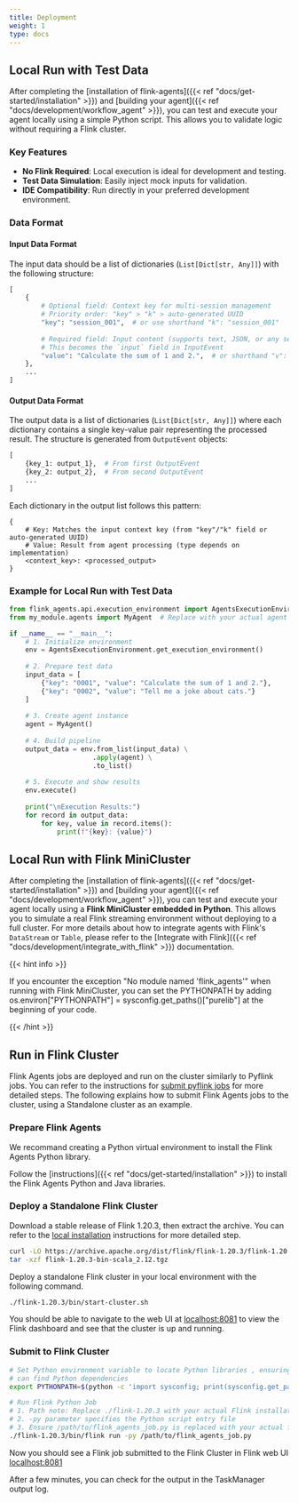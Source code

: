 ```yaml
---
title: Deployment
weight: 1
type: docs
---
```

<!--
Licensed to the Apache Software Foundation (ASF) under one
or more contributor license agreements.  See the NOTICE file
distributed with this work for additional information
regarding copyright ownership.  The ASF licenses this file
to you under the Apache License, Version 2.0 (the
"License"); you may not use this file except in compliance
with the License.  You may obtain a copy of the License at

  http://www.apache.org/licenses/LICENSE-2.0

Unless required by applicable law or agreed to in writing,
software distributed under the License is distributed on an
"AS IS" BASIS, WITHOUT WARRANTIES OR CONDITIONS OF ANY
KIND, either express or implied.  See the License for the
specific language governing permissions and limitations
under the License.
-->

## Local Run with Test Data

After completing the [installation of flink-agents]({{< ref "docs/get-started/installation" >}}) and [building your agent]({{< ref "docs/development/workflow_agent" >}}), you can test and execute your agent locally using a simple Python script. This allows you to validate logic without requiring a Flink cluster.

### Key Features

- **No Flink Required**: Local execution is ideal for development and testing.
- **Test Data Simulation**: Easily inject mock inputs for validation.
- **IDE Compatibility**: Run directly in your preferred development environment.

### Data Format

#### Input Data Format

The input data should be a list of dictionaries (`List[Dict[str, Any]]`) with the following structure:

``````python
[
    {
        # Optional field: Context key for multi-session management
        # Priority order: "key" > "k" > auto-generated UUID
        "key": "session_001",  # or use shorthand "k": "session_001"
        
        # Required field: Input content (supports text, JSON, or any serializable type)
        # This becomes the `input` field in InputEvent
        "value": "Calculate the sum of 1 and 2.",  # or shorthand "v": "..."
    },
    ...
]
``````

#### Output Data Format

The output data is a list of dictionaries (`List[Dict[str, Any]]`) where each dictionary contains a single key-value pair representing the processed result. The structure is generated from `OutputEvent` objects:

``````python
[
    {key_1: output_1},  # From first OutputEvent
    {key_2: output_2},  # From second OutputEvent
    ...
]
``````

Each dictionary in the output list follows this pattern:

``````
{
    # Key: Matches the input context key (from "key"/"k" field or auto-generated UUID)
    # Value: Result from agent processing (type depends on implementation)
    <context_key>: <processed_output>
}
``````

### Example for Local Run with Test Data

``````python
from flink_agents.api.execution_environment import AgentsExecutionEnvironment
from my_module.agents import MyAgent  # Replace with your actual agent path

if __name__ == "__main__":
    # 1. Initialize environment
    env = AgentsExecutionEnvironment.get_execution_environment()
    
    # 2. Prepare test data
    input_data = [
        {"key": "0001", "value": "Calculate the sum of 1 and 2."},
        {"key": "0002", "value": "Tell me a joke about cats."}
    ]
    
    # 3. Create agent instance
    agent = MyAgent()
    
    # 4. Build pipeline
    output_data = env.from_list(input_data) \
                     .apply(agent) \
                     .to_list()
    
    # 5. Execute and show results
    env.execute()
    
    print("\nExecution Results:")
    for record in output_data:
        for key, value in record.items():
            print(f"{key}: {value}")

``````

## Local Run with Flink MiniCluster

After completing the [installation of flink-agents]({{< ref "docs/get-started/installation" >}}) and [building your agent]({{< ref "docs/development/workflow_agent" >}}), you can test and execute your agent locally using a **Flink MiniCluster embedded in Python**. This allows you to simulate a real Flink streaming environment without deploying to a full cluster. For more details about how to integrate agents with Flink's `DataStream` or `Table`, please refer to the [Integrate with Flink]({{< ref "docs/development/integrate_with_flink" >}}) documentation.

{{< hint info >}}

If you encounter the exception "No module named 'flink_agents'" when running with Flink MiniCluster, you can set the PYTHONPATH by adding os.environ["PYTHONPATH"] = sysconfig.get_paths()["purelib"] at the beginning of your code.

{{< /hint >}}

## Run in Flink Cluster

Flink Agents jobs are deployed and run on the cluster similarly to Pyflink jobs. You can refer to the instructions for [submit pyflink jobs](https://https://nightlies.apache.org/flink/flink-docs-release-1.20/docs/deployment/cli/#submitting-pyflink-jobs)  for more detailed steps. The following explains how to submit Flink Agents jobs to the cluster, using a Standalone cluster as an example.

### Prepare Flink Agents

We recommand creating a Python virtual environment to install the Flink Agents Python library.

Follow the [instructions]({{< ref "docs/get-started/installation" >}}) to install the Flink Agents Python and Java libraries.

### Deploy a Standalone Flink Cluster

Download a stable release of Flink 1.20.3, then extract the archive. You can refer to the [local installation](https://nightlies.apache.org/flink/flink-docs-release-1.20/docs/try-flink/local_installation/) instructions for more detailed step.

```bash
curl -LO https://archive.apache.org/dist/flink/flink-1.20.3/flink-1.20.3-bin-scala_2.12.tgz
tar -xzf flink-1.20.3-bin-scala_2.12.tgz
```

Deploy a standalone Flink cluster in your local environment with the following command.

```bash
./flink-1.20.3/bin/start-cluster.sh
```

You should be able to navigate to the web UI at [localhost:8081](localhost:8081) to view the Flink dashboard and see that the cluster is up and running.

### Submit to Flink Cluster
```bash
# Set Python environment variable to locate Python libraries , ensuring Flink 
# can find Python dependencies
export PYTHONPATH=$(python -c 'import sysconfig; print(sysconfig.get_paths()["purelib"])')

# Run Flink Python Job
# 1. Path note: Replace ./flink-1.20.3 with your actual Flink installation directory
# 2. -py parameter specifies the Python script entry file
# 3. Ensure /path/to/flink_agents_job.py is replaced with your actual file path
./flink-1.20.3/bin/flink run -py /path/to/flink_agents_job.py
```

Now you should see a Flink job submitted to the Flink Cluster in Flink web UI [localhost:8081](localhost:8081)

After a few minutes, you can check for the output in the TaskManager output log.

